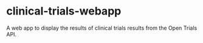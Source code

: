 # clinical-trials-webapp
A web app to display the results of clinical trials results from the Open Trials API.
